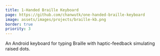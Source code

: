 ```yaml
---
title: 1-Handed Braille Keyboard
page: https://github.com/chanwutk/one-handed-braille-keyboard
image: assets/images/projects/braille-kb.png
border: true
priority: 3
---
```

An Android keyboard for typing Braille with haptic-feedback simulating raised dots.